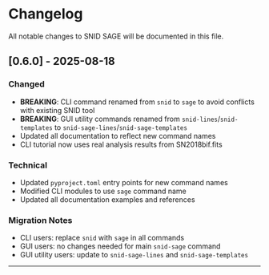 # Changelog

All notable changes to SNID SAGE will be documented in this file.

## [0.6.0] - 2025-08-18

### Changed
- **BREAKING**: CLI command renamed from `snid` to `sage` to avoid conflicts with existing SNID tool
- **BREAKING**: GUI utility commands renamed from `snid-lines`/`snid-templates` to `snid-sage-lines`/`snid-sage-templates`
- Updated all documentation to reflect new command names
- CLI tutorial now uses real analysis results from SN2018bif.fits

### Technical
- Updated `pyproject.toml` entry points for new command names
- Modified CLI modules to use `sage` command name
- Updated all documentation examples and references

### Migration Notes
- CLI users: replace `snid` with `sage` in all commands
- GUI users: no changes needed for main `snid-sage` command
- GUI utility users: update to `snid-sage-lines` and `snid-sage-templates`

---
